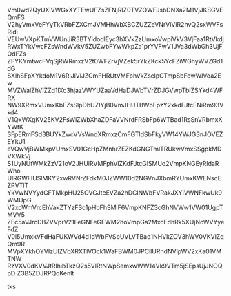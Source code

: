 Vm0wd2QyUXlVWGxXYTFwUFZsZFNjRlZ0TVZOWFJsbDNXa2M1VjJKSGVEQmFS
V2hyVmxVeFYyTkVRbFZXCmJVMHhWbXBCZUZZeVNrVlViR2hvQ2sxWVFsRldi
VEUwVXpKTmVWUnJiR3BTYldodlEyc3hXVkZzUmxoVwpiVkV3VjFaa1RtVkdj
RWxTYkVwcFZsWndWVkV5ZUZwbFYwWkpZa1prYVFwV1JVa3dWbGh3UjFOdFZs
ZFYKYmtwcFVqSjRWRmxzV2t0WFZrVjVZek5rYkZKck5YcFZiWGhyWVZGd1dG
SXlhSFpXYkdoM1V6RlJlVlJZCmFHRUtVMFphVkZsclpGTmpSbFowWlVoa2Ew
MVZWalZhVlZZd1lXc3hjazVWYUZaaVdHaDJWbTVrZDJGVwpTblZSYkd4WFRX
NW9XRmxVUmxKbFZsSlpDbUZIYjB0VmJHUTBWbFpzY2xkdFJtcFNiRm93Vkd4
V1QxWXgKV25KV2FsWlZWbXhaZDFaVVNrdFRSbFp6WTBad1RsSnVRbmxXYWtK
SFpERmFSd3BUYkZwcVVsWndXRmxzCmFGTldSbFkyVW14YWJGSnJOVEZEYkU1
eVQwVjBWMkpVUmxSV01GcHpZMnhrZEZKdGNGTmlTRUkwVmxSSgpkMDVXWkVj
S1UyNUtWMkZzV21oV2JHUlRVMFphVlZKdFJtcGlSMUo2VmpKNGEyRldaRWho
UlRGWFlUSlMKY2xwRVNrZFdkM0JZWW10d2NGVnJXbmRYUmxKWENscEZPVTlT
YkVwNVYydGFTMkpHU25OVGJteEVZa2hDClNWbFVRakJXYlVWNFkwUk9WMUpG
V2xoWmVrcEhVakZTYzFSc1pHbFhSMlF6VmpKNFZ3cGhNVWw1VW01UgpTMVV5
ZEc5aVJrcDBZVVprV21FeGNFeGFWM2hoVmpGa2MxcEdhRk5XUjNoWVYyeFdZ
V0l5UmxkVFdHaFUKWVd4d1dWbFVSbUVLVTBad1NHVkZOV3hWV0VKVlZqQm9R
MVpXYkhOYVIzUlZVbXRXTlVOck1WaFBWM0JPCllURndNVlpWV2xKa01VMTNW
RzVXV0dKVVJtRlhibTkzQ2s5VlRtNWpSemxwWW14Vk9VTm5jSEpsUjJNOQpD
Z3B5ZDJRPQoKenlt

tks